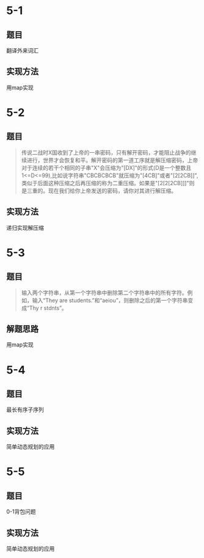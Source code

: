 # **5-1**

## **题目**

翻译外来词汇

## 实现方法

用map实现



# 5-2

## 题目

> 传说二战时X国收到了上帝的一串密码，只有解开密码，才能阻止战争的继续进行，世界才会恢复和平。解开密码的第一道工序就是解压缩密码，上帝对于连续的若干个相同的子串"X"会压缩为"[DX]"的形式(D是一个整数且1<=D<=99),比如说字符串"CBCBCBCB"就压缩为"[4CB]"或者"[2[2CB]]",类似于后面这种压缩之后再压缩的称为二重压缩。如果是"[2[2[2CB]]]"则是三重的。现在我们给你上帝发送的密码，请你对其进行解压缩。



## 实现方法

递归实现解压缩



# 5-3

## 题目

> 输入两个字符串，从第一个字符串中删除第二个字符串中的所有字符。例如，输入“They are students.”和“aeiou”，则删除之后的第一个字符串变成“Thy r stdnts”。

## 解题思路

用map实现



# 5-4

## 题目

最长有序子序列

## 实现方法

简单动态规划的应用



# 5-5

## 题目

0-1背包问题

## 实现方法

简单动态规划的应用



